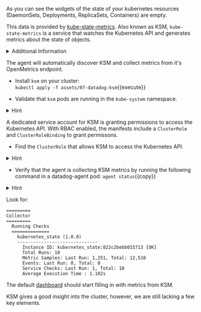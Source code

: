 As you can see the widgets of the state of your kubernetes resources (DaemonSets, Deployments, ReplicaSets, Containers) are empty.

This data is provided by [kube-state-metrics](https://github.com/kubernetes/kube-state-metrics). Also known as KSM, `kube-state-metrics` is a service that watches the Kubernetes API and generates metrics about the state of objects.

<details>
<summary>Additional Information</summary>
You can find the official Datadog documentation [here](https://docs.datadoghq.com/integrations/kubernetes/#setup-kubernetes-state) for the check.
</details>

The agent will automatically discover KSM and collect metrics from it's OpenMetrics endpoint.

* Install `ksm` on your cluster: <br/>
`kubectl apply -f assets/07-datadog-ksm`{{execute}}

* Validate that `ksm` pods are running in the `kube-system` namespace.

<details>
<summary>Hint</summary>
The `-n` flag to `kubectl` change the namespace of your query.
</details>

A dedicated service account for KSM is granting permissions to access the Kubernetes API. With RBAC enabled, the manifests include a `ClusterRole` and `ClusterRoleBinding` to grant permissons.

* Find the `ClusterRole` that allows KSM to access the Kubernetes API.
<details>
<summary>Hint</summary>
`kubectl get clusterrole` prints a list of `ClusterRole` objects in the cluster. <br/> <br/>

`kubectl get clusterrolebinding` prints a list of `ClusterRoleBinding` objects in the cluster. <br/> <br/>

`kubectl describe clusterrolebinding` prints details about a `ClusterRoleBinding`, including the subjects it binds to.
</details>


* Verify that the agent is collecting KSM metrics by running the following command in a datadog-agent pod:
`agent status`{{copy}}

<details>
<summary>Hint</summary>
Agent checks are performed by the agent running on the same node as the target. <br/> <br/>

Since it has no tolerations, KSM will always be running on the worker node, `node01`. <br/> <br/>

`kubectl get po -owide`{{copy}} prints information about all pods in the current namespace, including the target node. <br/> <br/>

`kubectl exec -it <pod-name> <command>`{{copy}} executes a command in an interactive tty attached to the target pod.
</details>

Look for:
```
=========
Collector
=========
  Running Checks
  ==============
    kubernetes_state (1.0.0)
    ------------------------------
      Instance ID: kubernetes_state:822c2bebb015713 [OK]
      Total Runs: 10
      Metric Samples: Last Run: 1,251, Total: 12,510
      Events: Last Run: 0, Total: 0
      Service Checks: Last Run: 1, Total: 10
      Average Execution Time : 1.102s
```

The default [dashboard](https://app.datadoghq.com/screen/integration/86) should start filling in with metrics from KSM.

KSM gives a good insight into the cluster, however, we are still lacking a few key elements.
